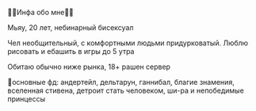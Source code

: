 🍁🍄Инфа обо мне🌸🌿

Мьяу, 20 лет, небинарный бисексуал

Чел необщительный, с комфортными людьми придурковатый. Люблю рисовать и ебашить в игры до 5 утра

Обитаю обычно ниже рынка, 18+ рашен сервер

🍃основные фд: андертейл, дельтарун, ганнибал, благие знамения, вселенная стивена, детроит стать человеком, ши-ра и непобедимые принцессы
